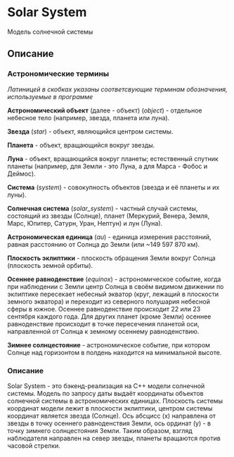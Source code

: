 # Solar System
Модель солнечной системы

## Описание

### Астрономические термины

*Латиницей в скобках указаны соответсвующие терминам обозначения, используемые в программе*

**Астрономический объект** (далее - объект) (*object*) - отдельное небесное тело (например, звезда, планета или луна).

**Звезда** (*star*) - объект, являющийся центром системы.

**Планета** - объект, вращающийся вокруг звезды.

**Луна** - объект, вращающийся вокруг планеты; естественный спутник планеты (например, для Земли - это Луна, а для Марса - Фобос и Деймос).

**Система** (*system*) - совокупность объектов (звезда и её планеты и их луны).

**Солнечная система** (*solar_system*) - частный случай системы, состоящий из звезды (Солнце), планет (Меркурий, Венера, Земля, Марс, Юпитер, Сатурн, Уран, Нептун) и лун (Луна).

**Астрономическая единица** (*au*) - единица измерения расстояний, равная расстоянию от Солнца до Земли (или ~149 597 870 км).

**Плоскость эклиптики** - плоскость обращения Земли вокруг Солнца (плоскость земной орбиты).

**Осеннее равноденствие** (*equinox*) - астрономическое событие, когда при наблюдении с Земли центр Солнца в своём видимом движении по эклиптике пересекает небесный экватор (круг, лежащий в плоскости земного экватора) и переходит из северного полушария небесной сферы в южное. Осеннее равноденствие происходит 22 или 23 сентября каждого года. Для других планет (кроме Земли) осеннее равноденствие происходит в точке пересечения планетой оси, направленной от Солнца к земному осеннему равноденствию.

**Зимнее солнцестояние** -  астрономическое событие, при котором Солнце над горизонтом в полдень находится на минимальной высоте.


### Описание

Solar System - это бэкенд-реализация на C++ модели солнечной системы. Модель по запросу даты выдаёт координаты объектов солнечной системы в астрономических единицах. Плоскость системы координат модели лежит в плоскости эклиптики, центром системы координат является звезда (Солнце). Ось абсцисс (x) направлена от звезды в точку осеннего равноденствия Земли, ось ординат (y) - в точку зимнего солнцестояния Земли. Таким образом, взгляд наблюдателя направлен на север звезды, планеты вращаются против часовой стрелки.
